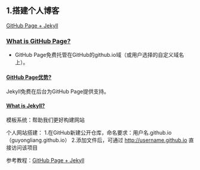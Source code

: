 ## 1.搭建个人博客
[GitHub Page + Jekyll](http://jmcglone.com/guides/github-pages/)

### <a href="#anchor1" id="anchor1">What is GitHub Page?</a>
- GitHub Page免费托管在GitHub的github.io域（或用户选择的自定义域名上）。

#### <a href="#anchor2" id="anchor2">GitHub Page优势?</a>
Jekyll免费在后台为GitHub Page提供支持。

#### <a href="#anchor3" id="anchor3">What is Jekyll?</a>
模板系统：帮助我们更好构建网站



个人网站搭建：
1.在GitHub新建公开仓库，命名要求：用户名.github.io（guyongliang.github.io）
2.添加文件后，可通过 http://username.github.io 直接访问该项目


参考教程：[GitHub Page + Jekyll](https://pages.github.com/)


